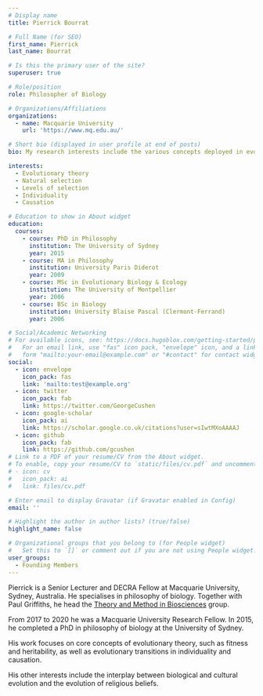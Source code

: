 ```yaml
---
# Display name
title: Pierrick Bourrat

# Full Name (for SEO)
first_name: Pierrick
last_name: Bourrat

# Is this the primary user of the site?
superuser: true

# Role/position
role: Philosopher of Biology

# Organizations/Affiliations
organizations:
  - name: Macquarie University
    url: 'https://www.mq.edu.au/'

# Short bio (displayed in user profile at end of posts)
bio: My research interests include the various concepts deployed in evolutionary theory, causation, and the interplay between biological and cultural evolution.

interests:
  - Evolutionary theory
  - Natural selection
  - Levels of selection
  - Individuality
  - Causation

# Education to show in About widget
education:
  courses:
    - course: PhD in Philosophy
      institution: The University of Sydney
      year: 2015
    - course: MA in Philosophy
      institution: University Paris Diderot
      year: 2009
    - course: MSc in Evolutionary Biology & Ecology
      institution: The University of Montpellier
      year: 2006
    - course: BSc in Biology
      institution: University Blaise Pascal (Clermont-Ferrand)
      year: 2006

# Social/Academic Networking
# For available icons, see: https://docs.hugoblox.com/getting-started/page-builder/#icons
#   For an email link, use "fas" icon pack, "envelope" icon, and a link in the
#   form "mailto:your-email@example.com" or "#contact" for contact widget.
social:
  - icon: envelope
    icon_pack: fas
    link: 'mailto:test@example.org'
  - icon: twitter
    icon_pack: fab
    link: https://twitter.com/GeorgeCushen
  - icon: google-scholar
    icon_pack: ai
    link: https://scholar.google.co.uk/citations?user=sIwtMXoAAAAJ
  - icon: github
    icon_pack: fab
    link: https://github.com/gcushen
# Link to a PDF of your resume/CV from the About widget.
# To enable, copy your resume/CV to `static/files/cv.pdf` and uncomment the lines below.
# - icon: cv
#   icon_pack: ai
#   link: files/cv.pdf

# Enter email to display Gravatar (if Gravatar enabled in Config)
email: ''

# Highlight the author in author lists? (true/false)
highlight_name: false

# Organizational groups that you belong to (for People widget)
#   Set this to `[]` or comment out if you are not using People widget.
user_groups:
  - Founding Members
---
```

Pierrick is a Senior Lecturer and DECRA Fellow at Macquarie University, Sydney, Australia. He specialises in philosophy of biology. Together with Paul Griffiths, he head the [Theory and Method in Biosciences](https://tmbiosci.org/) group.

From 2017 to 2020 he was a Macquarie University Research Fellow. In 2015, he completed a PhD in philosophy of biology at the University of Sydney.

His work focuses on core concepts of evolutionary theory, such as fitness and heritability, as well as evolutionary transitions in individuality and causation.

His other interests include the interplay between biological and cultural evolution and the evolution of religious beliefs.


